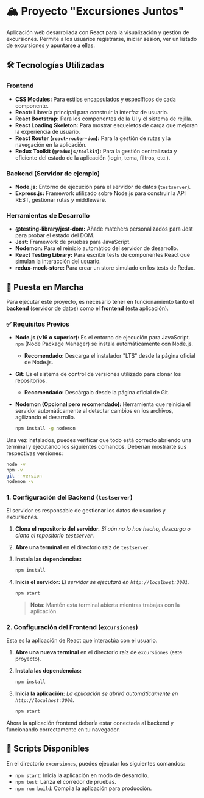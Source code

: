 # 🏔️ Proyecto "Excursiones Juntos"

Aplicación web desarrollada con React para la visualización y gestión de excursiones. Permite a los usuarios registrarse, iniciar sesión, ver un listado de excursiones y apuntarse a ellas.

## 🛠️ Tecnologías Utilizadas

### Frontend

- **CSS Modules:** Para estilos encapsulados y específicos de cada componente.
- **React:** Librería principal para construir la interfaz de usuario.
- **React Bootstrap:** Para los componentes de la UI y el sistema de rejilla.
- **React Loading Skeleton:** Para mostrar esqueletos de carga que mejoran la experiencia de usuario.
- **React Router (`react-router-dom`):** Para la gestión de rutas y la navegación en la aplicación.
- **Redux Toolkit (`@reduxjs/toolkit`):** Para la gestión centralizada y eficiente del estado de la aplicación (login, tema, filtros, etc.).

### Backend (Servidor de ejemplo)

- **Node.js:** Entorno de ejecución para el servidor de datos (`testserver`).
- **Express.js:** Framework utilizado sobre Node.js para construir la API REST, gestionar rutas y middleware.

### Herramientas de Desarrollo

- **@testing-library/jest-dom:** Añade matchers personalizados para Jest para probar el estado del DOM.
- **Jest:** Framework de pruebas para JavaScript.
- **Nodemon:** Para el reinicio automático del servidor de desarrollo.
- **React Testing Library:** Para escribir tests de componentes React que simulan la interacción del usuario.
- **redux-mock-store:** Para crear un store simulado en los tests de Redux.

## 🚀 Puesta en Marcha

Para ejecutar este proyecto, es necesario tener en funcionamiento tanto el **backend** (servidor de datos) como el **frontend** (esta aplicación).

### ✅ Requisitos Previos

- **Node.js (v16 o superior):** Es el entorno de ejecución para JavaScript. `npm` (Node Package Manager) se instala automáticamente con Node.js.

  - **Recomendado:** Descarga el instalador "LTS" desde la página oficial de Node.js.

- **Git:** Es el sistema de control de versiones utilizado para clonar los repositorios.

  - **Recomendado:** Descárgalo desde la página oficial de Git.

- **Nodemon (Opcional pero recomendado):** Herramienta que reinicia el servidor automáticamente al detectar cambios en los archivos, agilizando el desarrollo.
  ```bash
  npm install -g nodemon
  ```

Una vez instalados, puedes verificar que todo está correcto abriendo una terminal y ejecutando los siguientes comandos. Deberían mostrarte sus respectivas versiones:

```bash
node -v
npm -v
git --version
nodemon -v
```

### 1. Configuración del Backend (`testserver`)

El servidor es responsable de gestionar los datos de usuarios y excursiones.

1.  **Clona el repositorio del servidor.**
    _Si aún no lo has hecho, descarga o clona el repositorio `testserver`._

2.  **Abre una terminal** en el directorio raíz de `testserver`.

3.  **Instala las dependencias:**

    ```bash
    npm install
    ```

4.  **Inicia el servidor:**
    _El servidor se ejecutará en `http://localhost:3001`._
    ```bash
    npm start
    ```
    > **Nota:** Mantén esta terminal abierta mientras trabajas con la aplicación.

### 2. Configuración del Frontend (`excursiones`)

Esta es la aplicación de React que interactúa con el usuario.

1.  **Abre una nueva terminal** en el directorio raíz de `excursiones` (este proyecto).

2.  **Instala las dependencias:**

    ```bash
    npm install
    ```

3.  **Inicia la aplicación:**
    _La aplicación se abrirá automáticamente en `http://localhost:3000`._
    ```bash
    npm start
    ```

Ahora la aplicación frontend debería estar conectada al backend y funcionando correctamente en tu navegador.

## 📝 Scripts Disponibles

En el directorio `excursiones`, puedes ejecutar los siguientes comandos:

- `npm start`: Inicia la aplicación en modo de desarrollo.
- `npm test`: Lanza el corredor de pruebas.
- `npm run build`: Compila la aplicación para producción.
